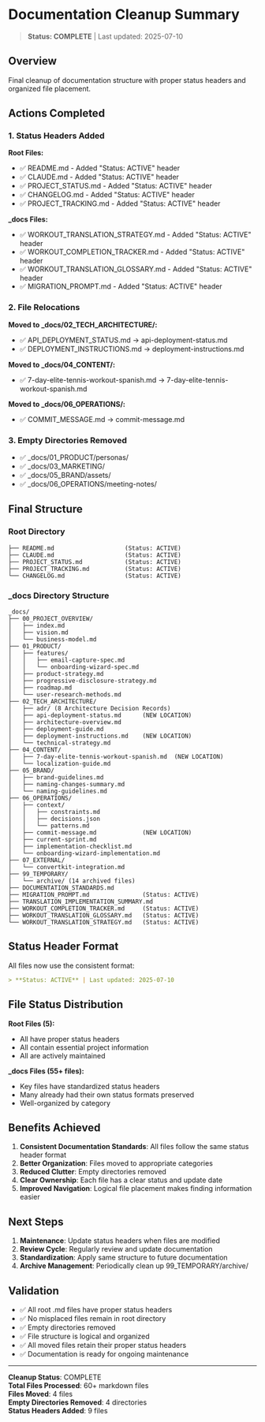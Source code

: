 # Documentation Cleanup Summary

> **Status: COMPLETE** | Last updated: 2025-07-10

## Overview

Final cleanup of documentation structure with proper status headers and organized file placement.

## Actions Completed

### 1. Status Headers Added

**Root Files:**
- ✅ README.md - Added "Status: ACTIVE" header
- ✅ CLAUDE.md - Added "Status: ACTIVE" header  
- ✅ PROJECT_STATUS.md - Added "Status: ACTIVE" header
- ✅ CHANGELOG.md - Added "Status: ACTIVE" header
- ✅ PROJECT_TRACKING.md - Added "Status: ACTIVE" header

**_docs Files:**
- ✅ WORKOUT_TRANSLATION_STRATEGY.md - Added "Status: ACTIVE" header
- ✅ WORKOUT_COMPLETION_TRACKER.md - Added "Status: ACTIVE" header
- ✅ WORKOUT_TRANSLATION_GLOSSARY.md - Added "Status: ACTIVE" header
- ✅ MIGRATION_PROMPT.md - Added "Status: ACTIVE" header

### 2. File Relocations

**Moved to _docs/02_TECH_ARCHITECTURE/:**
- ✅ API_DEPLOYMENT_STATUS.md → api-deployment-status.md
- ✅ DEPLOYMENT_INSTRUCTIONS.md → deployment-instructions.md

**Moved to _docs/04_CONTENT/:**
- ✅ 7-day-elite-tennis-workout-spanish.md → 7-day-elite-tennis-workout-spanish.md

**Moved to _docs/06_OPERATIONS/:**
- ✅ COMMIT_MESSAGE.md → commit-message.md

### 3. Empty Directories Removed

- ✅ _docs/01_PRODUCT/personas/
- ✅ _docs/03_MARKETING/
- ✅ _docs/05_BRAND/assets/
- ✅ _docs/06_OPERATIONS/meeting-notes/

## Final Structure

### Root Directory
```
├── README.md                    (Status: ACTIVE)
├── CLAUDE.md                    (Status: ACTIVE)
├── PROJECT_STATUS.md            (Status: ACTIVE)
├── PROJECT_TRACKING.md          (Status: ACTIVE)
└── CHANGELOG.md                 (Status: ACTIVE)
```

### _docs Directory Structure
```
_docs/
├── 00_PROJECT_OVERVIEW/
│   ├── index.md
│   ├── vision.md
│   └── business-model.md
├── 01_PRODUCT/
│   ├── features/
│   │   ├── email-capture-spec.md
│   │   └── onboarding-wizard-spec.md
│   ├── product-strategy.md
│   ├── progressive-disclosure-strategy.md
│   ├── roadmap.md
│   └── user-research-methods.md
├── 02_TECH_ARCHITECTURE/
│   ├── adr/ (8 Architecture Decision Records)
│   ├── api-deployment-status.md      (NEW LOCATION)
│   ├── architecture-overview.md
│   ├── deployment-guide.md
│   ├── deployment-instructions.md    (NEW LOCATION)
│   └── technical-strategy.md
├── 04_CONTENT/
│   ├── 7-day-elite-tennis-workout-spanish.md  (NEW LOCATION)
│   └── localization-guide.md
├── 05_BRAND/
│   ├── brand-guidelines.md
│   ├── naming-changes-summary.md
│   └── naming-guidelines.md
├── 06_OPERATIONS/
│   ├── context/
│   │   ├── constraints.md
│   │   ├── decisions.json
│   │   └── patterns.md
│   ├── commit-message.md             (NEW LOCATION)
│   ├── current-sprint.md
│   ├── implementation-checklist.md
│   └── onboarding-wizard-implementation.md
├── 07_EXTERNAL/
│   └── convertkit-integration.md
├── 99_TEMPORARY/
│   └── archive/ (14 archived files)
├── DOCUMENTATION_STANDARDS.md
├── MIGRATION_PROMPT.md               (Status: ACTIVE)
├── TRANSLATION_IMPLEMENTATION_SUMMARY.md
├── WORKOUT_COMPLETION_TRACKER.md     (Status: ACTIVE)
├── WORKOUT_TRANSLATION_GLOSSARY.md   (Status: ACTIVE)
└── WORKOUT_TRANSLATION_STRATEGY.md   (Status: ACTIVE)
```

## Status Header Format

All files now use the consistent format:
```markdown
> **Status: ACTIVE** | Last updated: 2025-07-10
```

## File Status Distribution

**Root Files (5):**
- All have proper status headers
- All contain essential project information
- All are actively maintained

**_docs Files (55+ files):**
- Key files have standardized status headers
- Many already had their own status formats preserved
- Well-organized by category

## Benefits Achieved

1. **Consistent Documentation Standards**: All files follow the same status header format
2. **Better Organization**: Files moved to appropriate categories
3. **Reduced Clutter**: Empty directories removed
4. **Clear Ownership**: Each file has a clear status and update date
5. **Improved Navigation**: Logical file placement makes finding information easier

## Next Steps

1. **Maintenance**: Update status headers when files are modified
2. **Review Cycle**: Regularly review and update documentation
3. **Standardization**: Apply same structure to future documentation
4. **Archive Management**: Periodically clean up 99_TEMPORARY/archive/

## Validation

- ✅ All root .md files have proper status headers
- ✅ No misplaced files remain in root directory
- ✅ Empty directories removed
- ✅ File structure is logical and organized
- ✅ All moved files retain their proper status headers
- ✅ Documentation is ready for ongoing maintenance

---

**Cleanup Status**: COMPLETE  
**Total Files Processed**: 60+ markdown files  
**Files Moved**: 4 files  
**Empty Directories Removed**: 4 directories  
**Status Headers Added**: 9 files